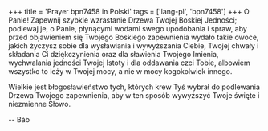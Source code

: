 +++
title = 'Prayer bpn7458 in Polski'
tags = ['lang-pl', 'bpn7458']
+++
O Panie! Zapewnij szybkie wzrastanie Drzewa Twojej Boskiej Jedności; podlewaj je, o Panie, płynącymi wodami swego upodobania i spraw, aby przed objawieniem się Twojego Boskiego zapewnienia wydało takie owoce, jakich życzysz sobie dla wysławiania i wywyższania Ciebie, Twojej chwały i składania Ci dziękczynienia oraz dla sławienia Twojego Imienia, wychwalania jedności Twojej Istoty i dla oddawania czci Tobie, albowiem wszystko to leży w Twojej mocy, a nie w mocy kogokolwiek innego.
    
Wielkie jest błogosławieństwo tych, których krew Tyś wybrał do podlewania Drzewa Twojego zapewnienia, aby w ten sposób wywyższyć Twoje święte i niezmienne Słowo.

-- Báb
